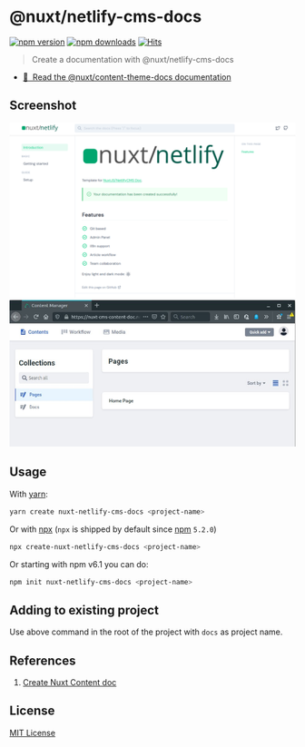 # @nuxt/netlify-cms-docs

[![npm version][npm-version-src]][npm-version-href]
[![npm downloads][npm-downloads-src]][npm-downloads-href]
[![Hits](https://hits.seeyoufarm.com/api/count/incr/badge.svg?url=https%3A%2F%2Fgithub.com%2FRoboMx%2Fcreate-nuxt-netlify-cms-docs&count_bg=%2379C83D&title_bg=%23555555&icon=&icon_color=%23E7E7E7&title=hits&edge_flat=false)](https://hits.seeyoufarm.com)

> Create a documentation with @nuxt/netlify-cms-docs

- [📖 &nbsp;Read the @nuxt/content-theme-docs documentation](https://content.nuxtjs.org/themes/docs)

## Screenshot

<img src="assets/nuxt-tailwind.png" alt="Nuxt Tailwind Docs" />
<img src="assets/netlify-cms.jpeg" alt="Netlify CMS" />

## Usage

With [yarn](https://yarnpkg.com/en/):

```bash
yarn create nuxt-netlify-cms-docs <project-name>
```

Or with [npx](https://www.npmjs.com/package/npx) (`npx` is shipped by default since [npm](https://www.npmjs.com/get-npm) `5.2.0`)

```bash
npx create-nuxt-netlify-cms-docs <project-name>
```

Or starting with npm v6.1 you can do:

```bash
npm init nuxt-netlify-cms-docs <project-name>
```

## Adding to existing project

Use above command in the root of the project with `docs` as project name.

## References

1. [Create Nuxt Content doc](https://github.com/nuxt/content/blob/dev/packages/create-nuxt-netlify-cms-docs)

## License

[MIT License](LICENSE)

<!-- Badges -->
[npm-version-src]: https://img.shields.io/npm/v/create-nuxt-netlify-cms-docs/latest.svg
[npm-version-href]: https://npmjs.com/package/create-nuxt-netlify-cms-docs

[npm-downloads-src]: https://img.shields.io/npm/dt/create-nuxt-netlify-cms-docs.svg
[npm-downloads-href]: https://npmjs.com/package/create-nuxt-netlify-cms-docs
